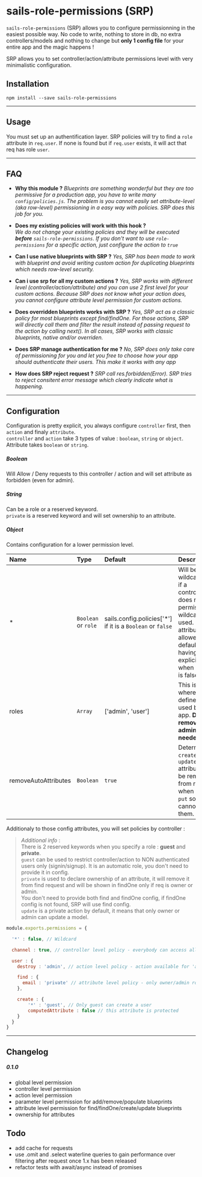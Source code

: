 # sails-role-permissions (SRP)

`sails-role-permissions` (SRP) allows you to configure permissionning in the easiest possible way. No code to write, nothing to store in db, no extra controllers/models and nothing to change but **only 1 config file** for your entire app and the magic happens !  

SRP allows you to set controller/action/attribute permissions level with very minimalistic configuration.

## Installation  

`npm install --save sails-role-permissions`

---

## Usage
You must set up an authentification layer. SRP policies will try to find a `role` attribute in `req.user`. If none is found but if `req.user` exists, it will act that req has role `user`.  

---

## FAQ

- **Why this module ?**
*Blueprints are something wonderful but they are too permissive for a production app, you have to write many `config/policies.js`. The problem is you cannot easily set attribute-level (aka row-level) permissioning in a easy way with policies. SRP does this job for you.*

- **Does my existing policies will work with this hook ?**  
*We do not change your existing policies and they will be executed **before** `sails-role-permissions`. If you don't want to use `role-permissions` for a specific action, just configure the action to `true`*

- **Can I use native blueprints with SRP ?**
*Yes, SRP has been made to work with blueprint and avoid writing custom action for duplicating blueprints which needs row-level security.*

- **Can i use srp for all my custom actions ?**
*Yes, SRP works with different level (controller/action/attribute) and you can use 2 first level for your custom actions. Because SRP does not know what your action does, you cannot configure attribute level permission for custom actions.*

- **Does overridden blueprints works with SRP ?**
*Yes, SRP act as a classic policy for most blueprints except find/findOne. For those actions, SRP will directly call them and filter the result instead of passing request to the action by calling next(). In all cases, SRP works with classic blueprints, native and/or overriden.*

- **Does SRP manage authentication for me ?**
*No, SRP does only take care of permissioning for you and let you free to choose how your app should authenticate their users. This make it works with any app*

- **How does SRP reject request ?**
*SRP call res.forbidden(Error). SRP tries to reject consitent error message which clearly indicate what is happening.*


---

## Configuration

Configuration is pretty explicit, you always configure `controller` first, then `action` and finaly `attribute`.  
`controller` and `action` take 3 types of value : `boolean`, `string` or `object`. Attribute takes `boolean` or `string`.  

##### Boolean
Will Allow / Deny requests to this controller / action and will set attribute as forbidden (even for admin).

##### String
Can be a role or a reserved keyword.  
`private` is a reserved keyword and will set ownership to an attribute.

##### Object
Contains configuration for a lower permission level.



| Name  | Type  | Default | Description |
|:---         |:---      |:---      |:---  |
| * | `Boolean` or `role` | sails.config.policies['*'] if it is a `Boolean` or `false` | Will be used like wildcard policy, if a controller/action does not have permission set, wildcard will be used. Note that attributes are allowed by default to avoid having to make explicit allowing when wildcard is false |
| roles | `Array` | ['admin', 'user'] | This is the place where you define the roles used by your app. **Don't remove/rename admin role it is needed**. |
| removeAutoAttributes | `Boolean` | `true` | Determine if `id`, `createdAt` and `updatedAt` attributes will be removed from req.body when `post` or `put` so user cannot set them. |

Additionaly to those config attributes, you will set policies by controller :

>*Additional info* :  
There is 2 reserved keywords when you specify a role : **guest** and **private**.  
`guest` can be used to restrict controller/action to NON authenticated users only (signin/signup). It is an automatic role, you don't need to provide it in config.   
`private` is used to declare ownership of an attribute, it will remove it from find request and will be shown in findOne only if req is owner or admin.  
You don't need to provide both find and findOne config, if findOne config is not found, SRP will use find config.  
`update` is a private action by default, it means that only owner or admin can update a model.  

```javascript
module.exports.permissions = {

  '*' : false, // Wildcard

  channel : true, // controller level policy - everybody can access all actions and all attributes (except creating autoAttributes)

  user : {
    destroy : 'admin', // action level policy - action available for 'admin' role only

    find : {
      email : 'private' // attribute level policy - only owner/admin role can findOne attribute and only admin can find it
    },

    create : {
        '*' : 'guest', // Only guest can create a user
        computedAttribute : false // this attribute is protected
    }
  }
}
```

---

## Changelog  
##### 0.1.0
- global level permission
- controller level permission
- action level permission
- parameter level permission for add/remove/populate blueprints
- attribute level permission for find/findOne/create/update blueprints
- ownership for attributes

## Todo
- add cache for requests
- use .omit and .select waterline queries to gain performance over filtering after request once 1.x has been released
- refactor tests with await/async instead of promises
